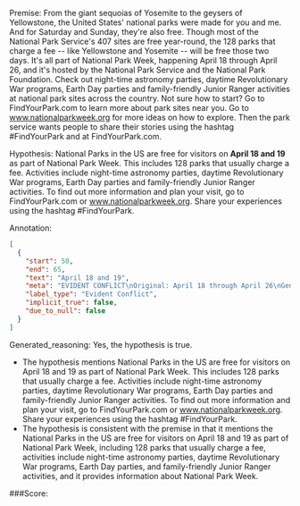 
Premise:
From the giant sequoias of Yosemite to the geysers of Yellowstone, the United States' national parks were made for you and me. And for Saturday and Sunday, they're also free. Though most of the National Park Service's 407 sites are free year-round, the 128 parks that charge a fee -- like Yellowstone and Yosemite -- will be free those two days. It's all part of National Park Week, happening April 18 through April 26, and it's hosted by the National Park Service and the National Park Foundation. Check out night-time astronomy parties, daytime Revolutionary War programs, Earth Day parties and family-friendly Junior Ranger activities at national park sites across the country. Not sure how to start? Go to FindYourPark.com to learn more about park sites near you. Go to www.nationalparkweek.org for more ideas on how to explore. Then the park service wants people to share their stories using the hashtag #FindYourPark and at FindYourPark.com.


Hypothesis:
National Parks in the US are free for visitors on **April 18 and 19** as part of National Park Week. This includes 128 parks that usually charge a fee. Activities include night-time astronomy parties, daytime Revolutionary War programs, Earth Day parties and family-friendly Junior Ranger activities. To find out more information and plan your visit, go to FindYourPark.com or www.nationalparkweek.org. Share your experiences using the hashtag #FindYourPark.

Annotation:
```json
[
  {
    "start": 50,
    "end": 65,
    "text": "April 18 and 19",
    "meta": "EVIDENT CONFLICT\nOriginal: April 18 through April 26\nGenerative: April 18 and 19 ",
    "label_type": "Evident Conflict",
    "implicit_true": false,
    "due_to_null": false
  }
]
```

Generated_reasoning:
Yes, the hypothesis is true. 
- The hypothesis mentions National Parks in the US are free for visitors on April 18 and 19 as part of National Park Week. This includes 128 parks that usually charge a fee. Activities include night-time astronomy parties, daytime Revolutionary War programs, Earth Day parties and family-friendly Junior Ranger activities. To find out more information and plan your visit, go to FindYourPark.com or www.nationalparkweek.org. Share your experiences using the hashtag #FindYourPark. 
- The hypothesis is consistent with the premise in that it mentions the National Parks in the US are free for visitors on April 18 and 19 as part of National Park Week, including 128 parks that usually charge a fee, activities include night-time astronomy parties, daytime Revolutionary War programs, Earth Day parties, and family-friendly Junior Ranger activities, and it provides information about National Park Week.

###Score:
